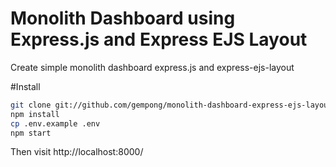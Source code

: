 # Monolith Dashboard using Express.js and Express EJS Layout
Create simple monolith dashboard express.js and express-ejs-layout

#Install
```bash
git clone git://github.com/gempong/monolith-dashboard-express-ejs-layout.git
npm install
cp .env.example .env
npm start
```

Then visit http://localhost:8000/

